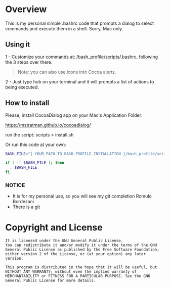 # Overview
This is my personal simple .bashrc code that prompts a dialog to select commands and execute them in a shell.
Sorry, Mac only.

## Using it

1 - Customize your commands at: /bash_profile/scripts/.bashrc, following the 3 steps over there.
> Note: you can also use icons into Cocoa alerts.


2 - Just type hub on your terminal and it will prompts a list of actions to being executed. 


## How to install 
Please, install CocoaDialog app on your Mac's Application Folder: 

>
https://mstratman.github.io/cocoadialog/


run the script: scripts > install.sh 

Or run this code at your own:

```bash
BASH_FILE="{ YOUR_PATH_TO_BASH_PROFILE_INSTALLATION }/bash_profile/scripts/.bashrc"

if [ -f $BASH_FILE ]; then
  . $BASH_FILE
fi
```



### NOTICE
- It is for my personal use, so you will see my git completion Romulo Bordezani
- There is a git 



# Copyright and License

````
It is licensed under the GNU General Public License. 
You can redistribute it and/or modify it under the terms of the GNU General Public License as published by the Free Software Foundation; either version 2 of the License, or (at your option) any later version.

This program is distributed in the hope that it will be useful, but WITHOUT ANY WARRANTY; without even the implied warranty of MERCHANTABILITY or FITNESS FOR A PARTICULAR PURPOSE. See the GNU General Public License for more details.

````
